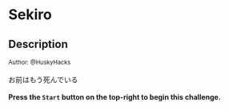 # Sekiro

## Description

<small>Author: @HuskyHacks</small><br><br>お前はもう死んでいる <br><br> <b>Press the <code>Start</code> button on the top-right to begin this challenge.</b>


